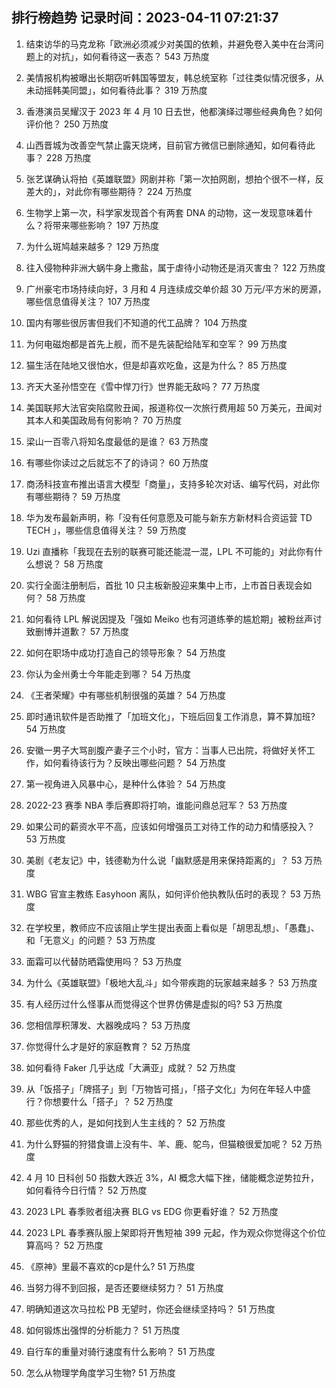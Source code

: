 
## 排行榜趋势 记录时间：2023-04-11 07:21:37
  
  1. 结束访华的马克龙称「欧洲必须减少对美国的依赖，并避免卷入美中在台湾问题上的对抗」，如何看待这一表态？ 543 万热度
    
  2. 美情报机构被曝出长期窃听韩国等盟友，韩总统室称「过往类似情况很多，从未动摇韩美同盟」，如何看待此事？ 319 万热度
    
  3. 香港演员吴耀汉于 2023 年 4 月 10 日去世，他都演绎过哪些经典角色？如何评价他？ 250 万热度
    
  4. 山西晋城为改善空气禁止露天烧烤，目前官方微信已删除通知，如何看待此事？ 228 万热度
    
  5. 张艺谋确认将拍《英雄联盟》网剧并称「第一次拍网剧，想拍个很不一样，反差大的」，对此你有哪些期待？ 224 万热度
    
  6. 生物学上第一次，科学家发现首个有两套 DNA 的动物，这一发现意味着什么？将带来哪些影响？ 197 万热度
    
  7. 为什么斑鸠越来越多？ 129 万热度
    
  8. 往入侵物种非洲大蜗牛身上撒盐，属于虐待小动物还是消灭害虫？ 122 万热度
    
  9. 广州豪宅市场持续向好，3 月和 4 月连续成交单价超 30 万元/平方米的房源，哪些信息值得关注？ 107 万热度
    
  10. 国内有哪些很厉害但我们不知道的代工品牌？ 104 万热度
    
  11. 为何电磁炮都是首先上舰，而不是先装配给陆军和空军？ 99 万热度
    
  12. 猫生活在陆地又很怕水，但是却喜欢吃鱼，这是为什么？ 85 万热度
    
  13. 齐天大圣孙悟空在《雪中悍刀行》世界能无敌吗？ 77 万热度
    
  14. 美国联邦大法官突陷腐败丑闻，报道称仅一次旅行费用超 50 万美元，丑闻对其本人和美国政局有何影响？ 70 万热度
    
  15. 梁山一百零八将知名度最低的是谁？ 63 万热度
    
  16. 有哪些你读过之后就忘不了的诗词？ 60 万热度
    
  17. 商汤科技宣布推出语言大模型「商量」，支持多轮次对话、编写代码，对此你有哪些期待？ 59 万热度
    
  18. 华为发布最新声明，称「没有任何意愿及可能与新东方新材料合资运营 TD TECH 」，哪些信息值得关注？ 59 万热度
    
  19. Uzi 直播称「我现在去别的联赛可能还能混一混，LPL 不可能的」对此你有什么想说？ 58 万热度
    
  20. 实行全面注册制后，首批 10 只主板新股迎来集中上市，上市首日表现会如何？ 58 万热度
    
  21. 如何看待 LPL 解说因提及「强如 Meiko 也有河道练拳的尴尬期」被粉丝声讨致删博并道歉？ 57 万热度
    
  22. 如何在职场中成功打造自己的领导形象？ 54 万热度
    
  23. 你认为金州勇士今年能走到哪？ 54 万热度
    
  24. 《王者荣耀》中有哪些机制很强的英雄？ 54 万热度
    
  25. 即时通讯软件是否助推了「加班文化」，下班后回复工作消息，算不算加班? 54 万热度
    
  26. 安徽一男子大骂剖腹产妻子三个小时，官方：当事人已出院，将做好关怀工作，如何看待该行为？反映出哪些问题？ 54 万热度
    
  27. 第一视角进入风暴中心，是种什么体验？ 54 万热度
    
  28. 2022-23 赛季 NBA 季后赛即将打响，谁能问鼎总冠军？ 53 万热度
    
  29. 如果公司的薪资水平不高，应该如何增强员工对待工作的动力和情感投入？ 53 万热度
    
  30. 美剧《老友记》中，钱德勒为什么说「幽默感是用来保持距离的」？ 53 万热度
    
  31. WBG 官宣主教练 Easyhoon 离队，如何评价他执教队伍时的表现？ 53 万热度
    
  32. 在学校里，教师应不应该阻止学生提出表面上看似是「胡思乱想」、「愚蠢」、和「无意义」的问题？ 53 万热度
    
  33. 面霜可以代替防晒霜使用吗？ 53 万热度
    
  34. 为什么《英雄联盟》「极地大乱斗」如今带疾跑的玩家越来越多？ 53 万热度
    
  35. 有人经历过什么怪事从而觉得这个世界仿佛是虚拟的吗? 53 万热度
    
  36. 您相信厚积薄发、大器晚成吗？ 53 万热度
    
  37. 你觉得什么才是好的家庭教育？ 52 万热度
    
  38. 如何看待 Faker 几乎达成「大满亚」成就？ 52 万热度
    
  39. 从「饭搭子」「牌搭子」到「万物皆可搭」，「搭子文化」为何在年轻人中盛行？你想要什么「搭子」？ 52 万热度
    
  40. 那些优秀的人，是如何找到人生主线的？ 52 万热度
    
  41. 为什么野猫的狩猎食谱上没有牛、羊、鹿、鸵鸟，但猫粮很爱加呢？ 52 万热度
    
  42. 4 月 10 日科创 50 指数大跌近 3%，AI 概念大幅下挫，储能概念逆势拉升，如何看待今日行情？ 52 万热度
    
  43. 2023 LPL 春季败者组决赛 BLG vs EDG 你更看好谁？ 52 万热度
    
  44. 2023 LPL 春季赛队服上架即将开售短袖 399 元起，作为观众你觉得这个价位算高吗？ 52 万热度
    
  45. 《原神》里最不喜欢的cp是什么? 51 万热度
    
  46. 当努力得不到回报，是否还要继续努力？ 51 万热度
    
  47. 明确知道这次马拉松 PB 无望时，你还会继续坚持吗？ 51 万热度
    
  48. 如何锻炼出强悍的分析能力？ 51 万热度
    
  49. 自行车的重量对骑行速度有什么影响？ 51 万热度
    
  50. 怎么从物理学角度学习生物? 51 万热度
    